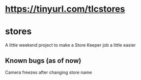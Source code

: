 # https://tinyurl.com/tlcstores
# stores
A little weekend project to make a Store Keeper job a little easier
## Known bugs (as of now)
Camera freezes after changing store name
